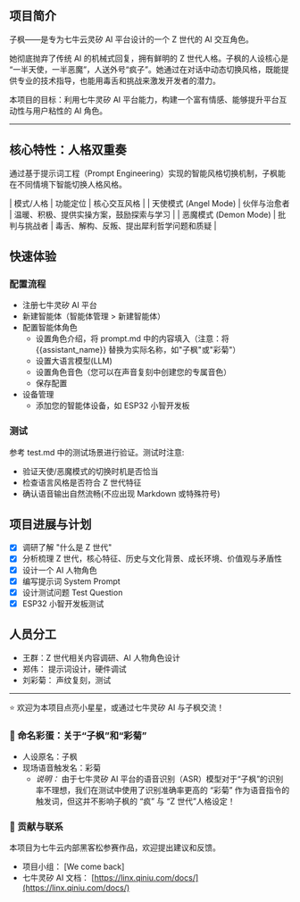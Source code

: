 ## 项目简介

子枫——是专为七牛云灵矽 AI 平台设计的一个 Z 世代的 AI 交互角色。

她彻底抛弃了传统 AI 的机械式回复，拥有鲜明的 Z 世代人格。子枫的人设核心是 “一半天使，一半恶魔”，人送外号“疯子”。她通过在对话中动态切换风格，既能提供专业的技术指导，也能用毒舌和挑战来激发开发者的潜力。

本项目的目标：利用七牛灵矽 AI 平台能力，构建一个富有情感、能够提升平台互动性与用户粘性的 AI 角色。

---

## 核心特性：人格双重奏

通过基于提示词工程（Prompt Engineering）实现的智能风格切换机制，子枫能在不同情境下智能切换人格风格。

| 模式/人格 | 功能定位 | 核心交互风格 |
| 天使模式 (Angel Mode) | 伙伴与治愈者 | 温暖、积极、提供实操方案，鼓励探索与学习 |
| 恶魔模式 (Demon Mode) | 批判与挑战者 | 毒舌、解构、反叛、提出犀利哲学问题和质疑 |
## 快速体验

### 配置流程
- 注册七牛灵矽 AI 平台
- 新建智能体（智能体管理 > 新建智能体）
- 配置智能体角色
    - 设置角色介绍，将 prompt.md 中的内容填入（注意：将 {{assistant_name}} 替换为实际名称，如"子枫"或"彩菊"）
    - 设置大语言模型(LLM)
    - 设置角色音色（您可以在声音复刻中创建您的专属音色）
    - 保存配置
- 设备管理
    - 添加您的智能体设备，如 ESP32 小智开发板

### 测试
参考 test.md 中的测试场景进行验证。测试时注意:
- 验证天使/恶魔模式的切换时机是否恰当
- 检查语言风格是否符合 Z 世代特征  
- 确认语音输出自然流畅(不应出现 Markdown 或特殊符号)


## 项目进展与计划

* [x] 调研了解 "什么是 Z 世代"
* [x] 分析梳理 Z 世代，核心特征、历史与文化背景、成长环境、价值观与矛盾性
* [x] 设计一个 AI 人物角色
* [x] 编写提示词 System Prompt
* [x] 设计测试问题 Test Question
* [x] ESP32 小智开发板测试

## 人员分工

- 王群：Z 世代相关内容调研、AI 人物角色设计
- 郑伟： 提示词设计，硬件调试
- 刘彩菊： 声纹复刻，测试

---

⭐ 欢迎为本项目点亮小星星，或通过七牛灵矽 AI 与子枫交流！

### 🥚 命名彩蛋：关于“子枫”和“彩菊”

* 人设原名：子枫
* 现场语音触发名：彩菊
    * *说明：* 由于七牛灵矽 AI 平台的语音识别（ASR）模型对于“子枫”的识别率不理想，我们在测试中使用了识别准确率更高的 “彩菊” 作为语音指令的触发词，但这并不影响子枫的 “疯” 与 “Z 世代”人格设定！

### 📧 贡献与联系

本项目为七牛云内部黑客松参赛作品，欢迎提出建议和反馈。

* 项目小组： [We come back]
* 七牛灵矽 AI 文档： [https://linx.qiniu.com/docs/](https://linx.qiniu.com/docs/)
